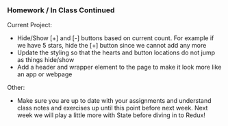 ### Homework / In Class Continued

Current Project:
- Hide/Show [+] and [-] buttons based on current count. For example if we have 5 stars, hide the [+] button since we cannot add any more
- Update the styling so that the hearts and button locations do not jump as things hide/show
- Add a header and wrapper element to the page to make it look more like an app or webpage

Other:
- Make sure you are up to date with your assignments and understand class notes and exercises up until this point before next week. Next week we will play a little more with State before diving in to Redux!